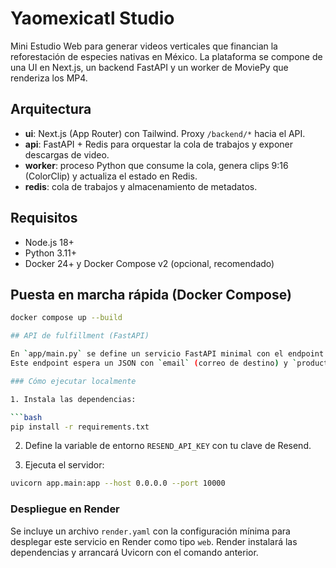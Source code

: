 # Yaomexicatl Studio

Mini Estudio Web para generar videos verticales que financian la reforestación de especies nativas en México. La plataforma se compone de una UI en Next.js, un backend FastAPI y un worker de MoviePy que renderiza los MP4.

## Arquitectura

- **ui**: Next.js (App Router) con Tailwind. Proxy `/backend/*` hacia el API.
- **api**: FastAPI + Redis para orquestar la cola de trabajos y exponer descargas de video.
- **worker**: proceso Python que consume la cola, genera clips 9:16 (ColorClip) y actualiza el estado en Redis.
- **redis**: cola de trabajos y almacenamiento de metadatos.

## Requisitos

- Node.js 18+
- Python 3.11+
- Docker 24+ y Docker Compose v2 (opcional, recomendado)

## Puesta en marcha rápida (Docker Compose)

```bash
docker compose up --build

## API de fulfillment (FastAPI)

En `app/main.py` se define un servicio FastAPI minimal con el endpoint `POST /fulfill-yaomi`.
Este endpoint espera un JSON con `email` (correo de destino) y `productId` (ID del producto) y envía un enlace de descarga al correo usando la API de Resend.

### Cómo ejecutar localmente

1. Instala las dependencias:

```bash
pip install -r requirements.txt
```

2. Define la variable de entorno `RESEND_API_KEY` con tu clave de Resend.

3. Ejecuta el servidor:

```bash
uvicorn app.main:app --host 0.0.0.0 --port 10000
```

### Despliegue en Render

Se incluye un archivo `render.yaml` con la configuración mínima para desplegar este servicio en Render como tipo `web`. Render instalará las dependencias y arrancará Uvicorn con el comando anterior.
